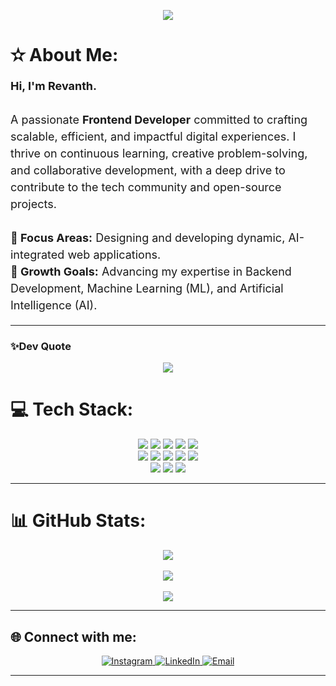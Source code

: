 <p align="center">
  <img src="https://capsule-render.vercel.app/api?type=waving&color=0:2E64FE,100:4CC9F0&height=250&section=header&text=Hello,%20I'm%20Revanth!&fontSize=50&fontAlignY=25&desc=Frontend%20Developer%20|%20AI%20Enthusiast&descAlignY=55&animation=pulse&fontColor=ffffff&descFontSize=25&descFontColor=ffffff" />
</p>


# ✫ About Me:
<p style="font-size:18px; line-height:1.5;">
  <strong>Hi, I'm Revanth.</strong><br><br>
  A passionate <strong>Frontend Developer</strong> committed to crafting scalable, efficient, and impactful digital experiences. I thrive on continuous learning, creative problem-solving, and collaborative development, with a deep drive to contribute to the tech community and open-source projects.<br><br>
  <strong>🎯 Focus Areas:</strong> Designing and developing dynamic, AI-integrated web applications.<br>
  <strong>🚀 Growth Goals:</strong> Advancing my expertise in Backend Development, Machine Learning (ML), and Artificial Intelligence (AI).
</p>

---
### ✨Dev Quote
<p align="center">
  <img src="https://quotes-github-readme.vercel.app/api?type=horizontal&theme=radical"/>
</p>

# 💻 Tech Stack:
<p align="center">
  <img src="https://img.shields.io/badge/html5-%23E34F26.svg?style=for-the-badge&logo=html5&logoColor=white"/>
  <img src="https://img.shields.io/badge/javascript-%23323330.svg?style=for-the-badge&logo=javascript&logoColor=%23F7DF1E"/>
  <img src="https://img.shields.io/badge/python-3670A0?style=for-the-badge&logo=python&logoColor=ffdd54"/>
  <img src="https://img.shields.io/badge/react-%2320232a.svg?style=for-the-badge&logo=react&logoColor=%2361DAFB"/>
  <img src="https://img.shields.io/badge/tailwindcss-%2338B2AC.svg?style=for-the-badge&logo=tailwind-css&logoColor=white"/>
  <br/>
  <img src="https://img.shields.io/badge/git-%23F05033.svg?style=for-the-badge&logo=git&logoColor=white"/>
  <img src="https://img.shields.io/badge/github-%23121011.svg?style=for-the-badge&logo=github&logoColor=white"/>
  <img src="https://img.shields.io/badge/vercel-%23000000.svg?style=for-the-badge&logo=vercel&logoColor=white"/>
  <img src="https://img.shields.io/badge/netlify-%23000000.svg?style=for-the-badge&logo=netlify&logoColor=#00C7B7"/>
  <img src="https://img.shields.io/badge/Render-%46E3B7.svg?style=for-the-badge&logo=render&logoColor=white"/>
  <br/>
  <img src="https://img.shields.io/badge/numpy-%23013243.svg?style=for-the-badge&logo=numpy&logoColor=white"/>
  <img src="https://img.shields.io/badge/pandas-%23150458.svg?style=for-the-badge&logo=pandas&logoColor=white"/>
  <img src="https://img.shields.io/badge/Matplotlib-%23ffffff.svg?style=for-the-badge&logo=Matplotlib&logoColor=black"/>
</p>

---

# 📊 GitHub Stats:
<p align="center">
  <img src="https://github-readme-stats.vercel.app/api?username=revanthbethala&theme=transparent&hide_border=false&include_all_commits=true&count_private=false"/><br/><br/>
  <img src="https://nirzak-streak-stats.vercel.app/?user=revanthbethala&theme=transparent&hide_border=false"/><br/><br/>
  <img src="https://github-readme-stats.vercel.app/api/top-langs/?username=revanthbethala&theme=transparent&hide_border=false&include_all_commits=true&count_private=false&layout=compact"/>
</p>

---
## 🌐 Connect with me:
<p align="center">
  <a href="https://instagram.com/revanthbethala" target="_blank">
    <img src="https://img.shields.io/badge/Instagram-%23E4405F.svg?logo=Instagram&logoColor=white" alt="Instagram"/>
  </a>
  <a href="https://linkedin.com/in/revanthbethala" target="_blank">
    <img src="https://img.shields.io/badge/LinkedIn-%230077B5.svg?logo=linkedin&logoColor=white" alt="LinkedIn"/>
  </a>
  <a href="mailto:bethalarevanth@gmail.com" target="_blank">
    <img src="https://img.shields.io/badge/Email-D14836?logo=gmail&logoColor=white" alt="Email"/>
  </a>
</p>


---
